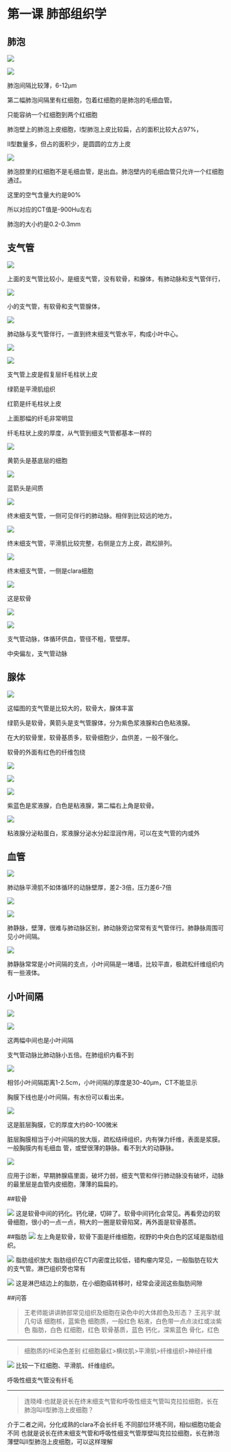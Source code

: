 # 第一课 肺部组织学

## 肺泡
![](./_image/61841c2c329abf8de9ea67b4024b0c0.jpg)

![](./_image/9070c90ad0fc87d85ff4e58e3141cce.jpg)


肺泡间隔比较薄，6-12μm

第二幅肺泡间隔里有红细胞，包着红细胞的是肺泡的毛细血管。

只能容纳一个红细胞到两个红细胞

肺泡壁上的肺泡上皮细胞，Ⅰ型肺泡上皮比较扁，占的面积比较大占97%，

Ⅱ型数量多，但占的面积少，是圆圆的立方上皮

![](./_image/4509b4791d42e41d4559883e5cde910.jpg)

肺泡腔里的红细胞不是毛细血管，是出血。肺泡壁内的毛细血管只允许一个红细胞通过。

这里的空气含量大约是90%

所以对应的CT值是-900Hu左右

肺泡的大小约是0.2-0.3mm

## 支气管

![](./_image/ee3d40771106efa73737c420a69861c.jpg)

上面的支气管比较小，是细支气管，没有软骨，和腺体，有肺动脉和支气管伴行，

![](./_image/70869fb5948ce6fdd7a89eeb41d17a5.jpg)

小的支气管，有软骨和支气管腺体，

![](./_image/d5a3d3272fef7173c27c2d3bc3ff59a.jpg)

肺动脉与支气管伴行，一直到终末细支气管水平，构成小叶中心。


![](./_image/d48e18a78839208354c9dc0eecce628.jpg)

![](./_image/3016e6f9a60ed9267d244e7b9632d43.jpg)

支气管上皮是假复层纤毛柱状上皮

绿箭是平滑肌组织

红箭是纤毛柱状上皮

上面那幅的纤毛非常明显

纤毛柱状上皮的厚度，从气管到细支气管都基本一样的

![](./_image/36a562de21833f991c4e178f3fa33d1.jpg)

黄箭头是基底层的细胞

![](./_image/638520099687560dc1e58aac77a5d9b.jpg)

蓝箭头是间质

![](./_image/2d032fe.jpg)

终末细支气管，一侧可见伴行的肺动脉。相伴到比较远的地方。

![](./_image/ece5fd7.jpg)

终末细支气管，平滑肌比较完整，右侧是立方上皮，疏松排列。

![](./_image/7b0a0b8.jpg)

终末细支气管，一侧是clara细胞


![](./_image/7b223eb.jpg)

这是软骨

![](./_image/7047c99.jpg)

![](./_image/86b52bf.jpg)

支气管动脉，体循环供血，管径不粗，管壁厚。

中央偏左，支气管动脉

## 腺体

![](./_image/5fc24ed37c6bf893cbd0195ee4d8cad.jpg)

这幅图的支气管是比较大的，软骨大，腺体丰富

绿箭头是软骨，黄箭头是支气管腺体，分为紫色浆液腺和白色粘液腺。

在大的软骨里，软骨基质多，软骨细胞少，血供差，一般不强化。

软骨的外面有红色的纤维包绕

![](./_image/d8da6a6.jpg)

![](./_image/4d03a9d.jpg)

![](./_image/6bb944f.jpg)

紫蓝色是浆液腺，白色是粘液腺，第二幅右上角是软骨。

![](./_image/666d9b9.jpg)

粘液腺分泌粘蛋白，浆液腺分泌水分起湿润作用，可以在支气管的内或外

## 血管

![](./_image/b2b8b91995f0aa8a4553a3e743a6b98.jpg)

肺动脉平滑肌不如体循环的动脉壁厚，差2-3倍，压力差6-7倍


![](./_image/4d1980305d554265396743ed738f1dd.jpg)

![](./_image/a72c1a863cef97adf8b56d86c5af9b0.jpg)

肺静脉，壁薄，很难与肺动脉区别，肺动脉旁边常常有支气管伴行。肺静脉周围可见小叶间隔。

![](./_image/9b969737ad558d82f1c1187a3a314a8.jpg)

肺静脉常常是小叶间隔的支点，小叶间隔是一堵墙，比较平直，极疏松纤维组织内有一些液体。

## 小叶间隔

![](./_image/8da3c018ef67ebf9df53237cf212ddd.jpg)

![](./_image/72aa9e7502e3385104cc162fc540275.jpg)

这两幅中间也是小叶间隔

支气管动脉比肺动脉小五倍。在肺组织内看不到

![](./_image/0730289ebe1e02ad0b5e4640bc260ff.jpg)

相邻小叶间隔距离1-2.5cm，小叶间隔的厚度是30-40μm，CT不能显示

胸膜下线也是小叶间隔，有水份可以看出来。

![](./_image/fb86889a6e6698fd253d3ddd173c9ff.jpg)

这是脏层胸膜，它的厚度大约80-100微米

脏层胸膜相当于小叶间隔的放大版，疏松结缔组织，内有弹力纤维，表面是浆膜。
一般胸膜内有毛细血
管，或壁很薄的静脉。看不到大的动静脉。

![](./_image/ae3e8781fd48a24dd1c036faafa6473.jpg)

应用于诊断，早期肺腺癌里面，破坏力弱，细支气管和伴行肺动脉没有破坏，动脉的最里层是血管内皮细胞，薄薄的扁扁的。

##软骨

![](./_image/059daaf904b44a09b72a329620f9a9f.jpg)
这是软骨中间的钙化。钙化硬，切碎了。软骨中间钙化会常见。再看旁边的软骨细胞，很小的一点一点，稍大的一圈是软骨陷窝，再外面是软骨基质。

##脂肪
![](./_image/3aa5fa5d2876781ce4279fda1ad5c1e.jpg)
左上角是软骨，软骨下面是纤维细胞，视野的中央白色的区域是脂肪组织。

![](./_image/100b486ecf8bb77fb952052a6bf264f.jpg)
脂肪组织放大
脂肪组织在CT内密度比较低，错构瘤内常见，一般脂肪在较大的支气管。淋巴组织旁也常有

![](./_image/a19ce76f6841f0d31743987ae69af0c.jpg)
这是淋巴结边上的脂肪，在小细胞癌转移时，经常会浸润这些脂肪间隙


##问答
> 王老师能讲讲肺部常见组织及细胞在染色中的大体颜色及形态？
> 王兆宇:就几句话
> 细胞核，蓝紫色
> 细胞质，一般红色
> 粘液，白色带一点点淡红或淡紫色
> 脂肪，白色
> 红细胞，红色
> 软骨基质，蓝色
> 钙化，深紫蓝色
> 骨化，红色

***

>细胞质的HE染色差别
> 红细胞最红>横纹肌>平滑肌>纤维组织>神经纤维

![](./_image/840855021900144936.jpg)
比较一下红细胞、平滑肌、纤维组织。

呼吸性细支气管没有纤毛

***

> 连晓峰:也就是说长在终末细支气管和呼吸性细支气管叫克拉拉细胞，长在肺泡叫II型肺泡上皮细胞？

介于二者之间，分化成熟的clara不会长纤毛
不同部位环境不同，相似细胞功能会不同
也就是说长在终末细支气管和呼吸性细支气管厚壁叫克拉拉细胞，长在肺泡薄壁叫II型肺泡上皮细胞，可以这样理解